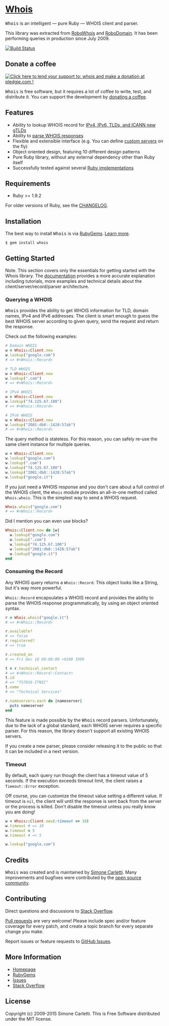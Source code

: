 # [Whois](http://whoisrb.org/)

<tt>Whois</tt> is an intelligent — pure Ruby — WHOIS client and parser.

This library was extracted from [RoboWhois](https://www.robowhois.com/) and [RoboDomain](http://robodomain.com/). It has been performing queries in production since July 2009.

[![Build Status](https://secure.travis-ci.org/weppos/whois.png)](http://travis-ci.org/weppos/whois)


## Donate a coffee

<p id="pledgie" class="alignright"><a href="https://pledgie.com/campaigns/11383"><img alt="Click here to lend your support to: whois and make a donation at pledgie.com !" src="https://pledgie.com/campaigns/11383.png?skin_name=chrome" border="0" style="max-width:100%;"></a></p>

<tt>Whois</tt> is free software, but it requires a lot of coffee to write, test, and distribute it. You can support the development by [donating a coffee](https://pledgie.com/campaigns/11383).


## Features

- Ability to lookup WHOIS record for [IPv4, IPv6, TLDs, and ICANN new gTLDs](http://ruby-whois.org/manual/usage/#usage-objects)
- Ability to [parse WHOIS responses](http://ruby-whois.org/manual/parser/)
- Flexible and extensible interface (e.g. You can define [custom servers](http://ruby-whois.org/manual/server/) on the fly)
- Object oriented design, featuring 10 different design patterns
- Pure Ruby library, without any external dependency other than Ruby itself
- Successfully tested against several [Ruby implementations](http://ruby-whois.org/manual/interpreters/)


## Requirements

* Ruby >= 1.9.2

For older versions of Ruby, see the [CHANGELOG](CHANGELOG.md).


## Installation

The best way to install <tt>Whois</tt> is via [RubyGems](https://rubygems.org/). [Learn more](http://whoisrb.org/manual/installing/).

    $ gem install whois


## Getting Started

Note. This section covers only the essentials for getting started with the Whois library. The [documentation](http://whoisrb.org/documentation/) provides a more accurate explanation including tutorials, more examples and technical details about the client/server/record/parser architecture.

### Querying a WHOIS

<tt>Whois</tt> provides the ability to get WHOIS information for TLD, domain names, IPv4 and IPv6 addresses. The client is smart enough to guess the best WHOIS server according to given query, send the request and return the response.

Check out the following examples:

```ruby
# Domain WHOIS
w = Whois::Client.new
w.lookup("google.com")
# => #<Whois::Record>

# TLD WHOIS
w = Whois::Client.new
w.lookup(".com")
# => #<Whois::Record>

# IPv4 WHOIS
w = Whois::Client.new
w.lookup("74.125.67.100")
# => #<Whois::Record>

# IPv6 WHOIS
w = Whois::Client.new
w.lookup("2001:db8::1428:57ab")
# => #<Whois::Record>
```

The query method is stateless. For this reason, you can safely re-use the same client instance for multiple queries.

```ruby
w = Whois::Client.new
w.lookup("google.com")
w.lookup(".com")
w.lookup("74.125.67.100")
w.lookup("2001:db8::1428:57ab")
w.lookup("google.it")
```

If you just need a WHOIS response and you don't care about a full control of the WHOIS client, the `Whois` module provides an all-in-one method called `Whois.whois`. This is the simplest way to send a WHOIS request.

```ruby
Whois.whois("google.com")
# => #<Whois::Record>
```

Did I mention you can even use blocks?

```ruby
Whois::Client.new do |w|
  w.lookup("google.com")
  w.lookup(".com")
  w.lookup("74.125.67.100")
  w.lookup("2001:db8::1428:57ab")
  w.lookup("google.it")
end
```

### Consuming the Record

Any WHOIS query returns a `Whois::Record`. This object looks like a String, but it's way more powerful.

`Whois::Record` encapsulates a WHOIS record and provides the ability to parse the WHOIS response programmatically, by using an object oriented syntax.

```ruby
r = Whois.whois("google.it")
# => #<Whois::Record>

r.available?
# => false
r.registered?
# => true

r.created_on
# => Fri Dec 10 00:00:00 +0100 1999

t = r.technical_contact
# => #<Whois::Record::Contact>
t.id
# => "TS7016-ITNIC"
t.name
# => "Technical Services"

r.nameservers.each do |nameserver|
  puts nameserver
end
```

This feature is made possible by the <tt>Whois</tt> record parsers. Unfortunately, due to the lack of a global standard, each WHOIS server requires a specific parser. For this reason, the library doesn't support all existing WHOIS servers.

If you create a new parser, please consider releasing it to the public so that it can be included in a next version.

### Timeout

By default, each query run though the client has a timeout value of 5 seconds. If the execution exceeds timeout limit, the client raises a `Timeout::Error` exception.

Off course, you can customize the timeout value setting a different value. If timeout is `nil`, the client will until the response is sent back from the server or the process is killed. Don't disable the timeout unless you really know you are doing!

```ruby
w = Whois::Client.new(:timeout => 10)
w.timeout # => 10
w.timeout = 5
w.timeout # => 5

w.lookup("google.com")
```


## Credits

<tt>Whois</tt> was created and is maintained by [Simone Carletti](http://simonecarletti.com/). Many improvements and bugfixes were contributed by the [open source community](https://github.com/weppos/whois/graphs/contributors).


## Contributing

Direct questions and discussions to [Stack Overflow](https://stackoverflow.com/questions/tagged/whois-ruby).

[Pull requests](https://github.com/weppos/whois/pulls) are very welcome! Please include spec and/or feature coverage for every patch, and create a topic branch for every separate change you make.

Report issues or feature requests to [GitHub Issues](https://github.com/weppos/whois/issues).


## More Information

- [Homepage](http://whoisrb.org/)
- [RubyGems](https://rubygems.org/gems/whois)
- [Issues](https://github.com/weppos/whois)
- [Stack Overflow](https://stackoverflow.com/questions/tagged/whois-ruby)


## License

Copyright (c) 2009-2015 Simone Carletti. This is Free Software distributed under the MIT license.
